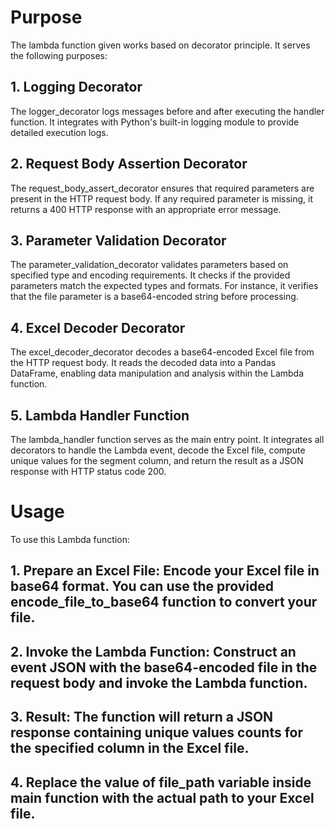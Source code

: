 # Purpose
The lambda function given works based on decorator principle. It serves the following purposes:
## 1. Logging Decorator
The logger_decorator logs messages before and after executing the handler function. It integrates with Python's built-in logging module to provide detailed execution logs.

## 2. Request Body Assertion Decorator
The request_body_assert_decorator ensures that required parameters are present in the HTTP request body. If any required parameter is missing, it returns a 400 HTTP response with an appropriate error message.

## 3. Parameter Validation Decorator
The parameter_validation_decorator validates parameters based on specified type and encoding requirements. It checks if the provided parameters match the expected types and formats. For instance, it verifies that the file parameter is a base64-encoded string before processing.

## 4. Excel Decoder Decorator
The excel_decoder_decorator decodes a base64-encoded Excel file from the HTTP request body. It reads the decoded data into a Pandas DataFrame, enabling data manipulation and analysis within the Lambda function.

## 5. Lambda Handler Function
The lambda_handler function serves as the main entry point. It integrates all decorators to handle the Lambda event, decode the Excel file, compute unique values for the segment column, and return the result as a JSON response with HTTP status code 200.

# Usage
To use this Lambda function:

## 1. Prepare an Excel File: Encode your Excel file in base64 format. You can use the provided encode_file_to_base64 function to convert your file.

## 2. Invoke the Lambda Function: Construct an event JSON with the base64-encoded file in the request body and invoke the Lambda function.

## 3. Result: The function will return a JSON response containing unique values counts for the specified column in the Excel file.

## 4. Replace the value of file_path variable inside main function with the actual path to your Excel file.
